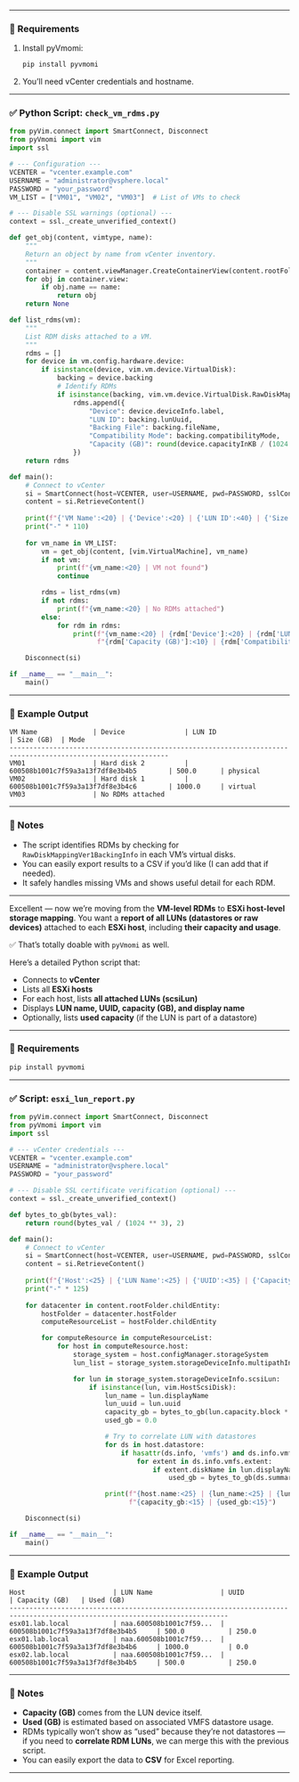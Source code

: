 

---

### 🧩 Requirements

1. Install pyVmomi:

   ```bash
   pip install pyvmomi
   ```

2. You’ll need vCenter credentials and hostname.

---

### ✅ Python Script: `check_vm_rdms.py`

```python
from pyVim.connect import SmartConnect, Disconnect
from pyVmomi import vim
import ssl

# --- Configuration ---
VCENTER = "vcenter.example.com"
USERNAME = "administrator@vsphere.local"
PASSWORD = "your_password"
VM_LIST = ["VM01", "VM02", "VM03"]  # List of VMs to check

# --- Disable SSL warnings (optional) ---
context = ssl._create_unverified_context()

def get_obj(content, vimtype, name):
    """
    Return an object by name from vCenter inventory.
    """
    container = content.viewManager.CreateContainerView(content.rootFolder, vimtype, True)
    for obj in container.view:
        if obj.name == name:
            return obj
    return None

def list_rdms(vm):
    """
    List RDM disks attached to a VM.
    """
    rdms = []
    for device in vm.config.hardware.device:
        if isinstance(device, vim.vm.device.VirtualDisk):
            backing = device.backing
            # Identify RDMs
            if isinstance(backing, vim.vm.device.VirtualDisk.RawDiskMappingVer1BackingInfo):
                rdms.append({
                    "Device": device.deviceInfo.label,
                    "LUN ID": backing.lunUuid,
                    "Backing File": backing.fileName,
                    "Compatibility Mode": backing.compatibilityMode,
                    "Capacity (GB)": round(device.capacityInKB / (1024 * 1024), 2)
                })
    return rdms

def main():
    # Connect to vCenter
    si = SmartConnect(host=VCENTER, user=USERNAME, pwd=PASSWORD, sslContext=context)
    content = si.RetrieveContent()
    
    print(f"{'VM Name':<20} | {'Device':<20} | {'LUN ID':<40} | {'Size (GB)':<10} | {'Mode':<10}")
    print("-" * 110)
    
    for vm_name in VM_LIST:
        vm = get_obj(content, [vim.VirtualMachine], vm_name)
        if not vm:
            print(f"{vm_name:<20} | VM not found")
            continue

        rdms = list_rdms(vm)
        if not rdms:
            print(f"{vm_name:<20} | No RDMs attached")
        else:
            for rdm in rdms:
                print(f"{vm_name:<20} | {rdm['Device']:<20} | {rdm['LUN ID']:<40} | "
                      f"{rdm['Capacity (GB)']:<10} | {rdm['Compatibility Mode']:<10}")

    Disconnect(si)

if __name__ == "__main__":
    main()
```

---

### 🧾 Example Output

```
VM Name              | Device               | LUN ID                                  | Size (GB)  | Mode      
--------------------------------------------------------------------------------------------------------------
VM01                 | Hard disk 2          | 600508b1001c7f59a3a13f7df8e3b4b5        | 500.0      | physical  
VM02                 | Hard disk 1          | 600508b1001c7f59a3a13f7df8e3b4c6        | 1000.0     | virtual   
VM03                 | No RDMs attached
```

---

### 🧠 Notes

* The script identifies RDMs by checking for `RawDiskMappingVer1BackingInfo` in each VM’s virtual disks.
* You can easily export results to a CSV if you’d like (I can add that if needed).
* It safely handles missing VMs and shows useful detail for each RDM.

---

Excellent — now we’re moving from the **VM-level RDMs** to **ESXi host-level storage mapping**.
You want a **report of all LUNs (datastores or raw devices)** attached to each **ESXi host**, including **their capacity and usage**.

✅ That’s totally doable with `pyVmomi` as well.

Here’s a detailed Python script that:

* Connects to **vCenter**
* Lists all **ESXi hosts**
* For each host, lists **all attached LUNs (scsiLun)**
* Displays **LUN name, UUID, capacity (GB), and display name**
* Optionally, lists **used capacity** (if the LUN is part of a datastore)

---

### 🧩 Requirements

```bash
pip install pyvmomi
```

---

### ✅ Script: `esxi_lun_report.py`

```python
from pyVim.connect import SmartConnect, Disconnect
from pyVmomi import vim
import ssl

# --- vCenter credentials ---
VCENTER = "vcenter.example.com"
USERNAME = "administrator@vsphere.local"
PASSWORD = "your_password"

# --- Disable SSL certificate verification (optional) ---
context = ssl._create_unverified_context()

def bytes_to_gb(bytes_val):
    return round(bytes_val / (1024 ** 3), 2)

def main():
    # Connect to vCenter
    si = SmartConnect(host=VCENTER, user=USERNAME, pwd=PASSWORD, sslContext=context)
    content = si.RetrieveContent()
    
    print(f"{'Host':<25} | {'LUN Name':<25} | {'UUID':<35} | {'Capacity (GB)':<15} | {'Used (GB)':<15}")
    print("-" * 125)
    
    for datacenter in content.rootFolder.childEntity:
        hostFolder = datacenter.hostFolder
        computeResourceList = hostFolder.childEntity

        for computeResource in computeResourceList:
            for host in computeResource.host:
                storage_system = host.configManager.storageSystem
                lun_list = storage_system.storageDeviceInfo.multipathInfo.lun

                for lun in storage_system.storageDeviceInfo.scsiLun:
                    if isinstance(lun, vim.HostScsiDisk):
                        lun_name = lun.displayName
                        lun_uuid = lun.uuid
                        capacity_gb = bytes_to_gb(lun.capacity.block * lun.capacity.blockSize)
                        used_gb = 0.0

                        # Try to correlate LUN with datastores
                        for ds in host.datastore:
                            if hasattr(ds.info, 'vmfs') and ds.info.vmfs.extent:
                                for extent in ds.info.vmfs.extent:
                                    if extent.diskName in lun.displayName:
                                        used_gb = bytes_to_gb(ds.summary.capacity - ds.summary.freeSpace)

                        print(f"{host.name:<25} | {lun_name:<25} | {lun_uuid:<35} | "
                              f"{capacity_gb:<15} | {used_gb:<15}")

    Disconnect(si)

if __name__ == "__main__":
    main()
```

---

### 🧾 Example Output

```
Host                      | LUN Name                 | UUID                                 | Capacity (GB)   | Used (GB)
-----------------------------------------------------------------------------------------------------------------------------
esx01.lab.local           | naa.600508b1001c7f59...  | 600508b1001c7f59a3a13f7df8e3b4b5     | 500.0           | 250.0
esx01.lab.local           | naa.600508b1001c7f59...  | 600508b1001c7f59a3a13f7df8e3b4b6     | 1000.0          | 0.0
esx02.lab.local           | naa.600508b1001c7f59...  | 600508b1001c7f59a3a13f7df8e3b4b5     | 500.0           | 250.0
```

---

### 🧠 Notes

* **Capacity (GB)** comes from the LUN device itself.
* **Used (GB)** is estimated based on associated VMFS datastore usage.
* RDMs typically won’t show as “used” because they’re not datastores — if you need to **correlate RDM LUNs**, we can merge this with the previous script.
* You can easily export the data to **CSV** for Excel reporting.

---

